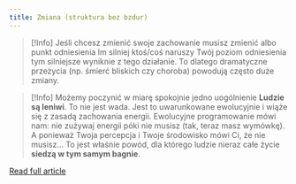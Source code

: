 ```yaml
---
title: Zmiana (struktura bez bzdur)
---
```


> [!Info] Jeśli chcesz zmienić swoje zachowanie musisz zmienić albo punkt odniesienia
> Im silniej ktoś/coś naruszy Twój poziom odniesienia tym silniejsze wyniknie z tego działanie. To dlatego dramatyczne przeżycia (np. śmierć bliskich czy choroba) powodują często duże zmiany.

> [!Info] Możemy poczynić w miarę spokojnie jedno uogólnienie
> **Ludzie są leniwi**. To nie jest wada. Jest to uwarunkowane ewolucyjnie i wiąże się z zasadą zachowania energii. Ewolucyjne programowanie mówi nam: nie zużywaj energii póki nie musisz (tak, teraz masz wymówkę). A ponieważ Twoja percepcja i Twoje środowisko mówi Ci, że nie musisz… To jest właśnie powód, dla którego ludzie nieraz całe życie **siedzą w tym samym bagnie**.

[Read full article](https://zenjaskiniowca.pl/zmiana-struktura-bez-bzdur/)